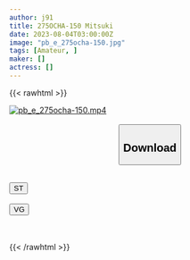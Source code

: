 ```yaml
---
author: j91
title: 275OCHA-150 Mitsuki
date: 2023-08-04T03:00:00Z
image: "pb_e_275ocha-150.jpg"
tags: [Amateur, ]
maker: []
actress: []
---
```



{{< rawhtml >}}

<div class="video" data-videoid="PJbOJX34rpt0Pw1">
    <a href="javascript:;">
        <img src="https://my.j91.asia/posts/pb_e_275ocha-150/pb_e_275ocha-150.jpg" width="WIDTH" height="HEIGHT" alt="pb_e_275ocha-150.mp4" loading="lazy">
    </a>
</div>

<script type="text/javascript" src="https://j91.asia/asset/on-demand-st.js"></script>

<br>
  <link rel="stylesheet" href="https://j91.asia/asset/bs5.css">
  
  <center>
  <button class="btn btn-primary" type="button" data-bs-toggle="collapse" data-bs-target=".multi-collapse" aria-expanded="false" aria-controls="multiCollapseExample1 multiCollapseExample2"><h2>Download</h2></button></center>
</p>
<div class="row">
  <div class="col">
    <div class="collapse multi-collapse" id="multiCollapseExample1">
      <div class="card card-body">
	      	      <br>
<div class="buttons">  
<a href="https://streamtape.to/v/PJbOJX34rpt0Pw1"><button class="btn-hover color-3"><i class="fa fa-download"></i> ST</button></a></div>
    </div>
  </div>
</div>
  <div class="col">
    <div class="collapse multi-collapse" id="multiCollapseExample2">
      <div class="card card-body">
	      <br>
<div class="buttons">
    <a href="https://vgembed.com/v/4bQVOjRmeoOwKmZ"><button class="btn-hover color-9"><i class="fa fa-download"></i> VG</button></a></div>
<br><br>
      </div>
    </div>
  </div>
</div>

{{< /rawhtml >}}